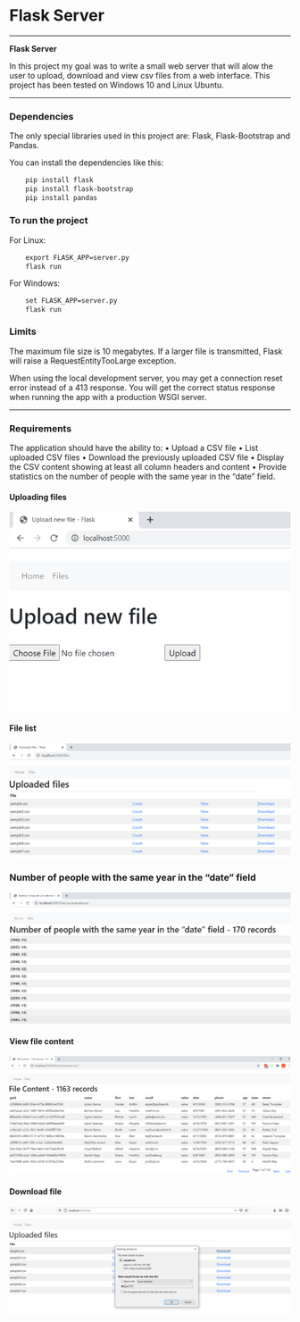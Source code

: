 # **Flask Server** 

---

**Flask Server**

In this project my goal was to write a small web server that will alow the user to upload, download and view csv files from a web interface. This project has been tested on Windows 10 and Linux Ubuntu.

---
### Dependencies
The only special libraries used in this project are: Flask,  Flask-Bootstrap and Pandas.

You can install the dependencies like this:
```
	pip install flask
	pip install flask-bootstrap
	pip install pandas
```
### To run the project
For Linux:
```
	export FLASK_APP=server.py
	flask run
```
For Windows:
```
	set FLASK_APP=server.py
	flask run
```

### Limits
The maximum file size is 10 megabytes. If a larger file is transmitted, Flask will raise a RequestEntityTooLarge exception.

When using the local development server, you may get a connection reset error instead of a 413 response. You will get the correct status response when running the app with a production WSGI server.

---
### Requirements

The application should have the ability to:
• Upload a CSV file
• List uploaded CSV files
• Download the previously uploaded CSV file
• Display the CSV content showing at least all column headers and content
• Provide statistics on the number of people with the same year in the “date” field.

#### Uploading files
![alternate text](images/upload.png "Uploading file")

#### File list
![alternate text](images/file_list.png "File list")

### Number of people with the same year in the “date” field
![alternate text](images/count.png "Counting members with same year")

#### View file content
![alternate text](images/view.png "Viewing file content")

#### Download file
![alternate text](images/download.png "Downloading file")


